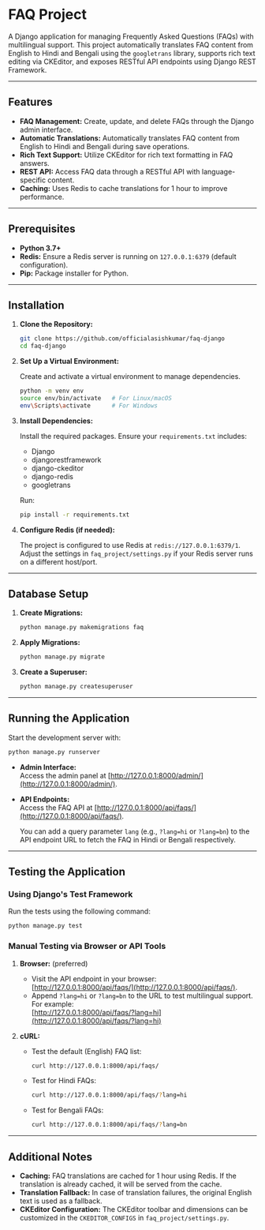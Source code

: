 # FAQ Project

A Django application for managing Frequently Asked Questions (FAQs) with multilingual support. This project automatically translates FAQ content from English to Hindi and Bengali using the `googletrans` library, supports rich text editing via CKEditor, and exposes RESTful API endpoints using Django REST Framework.

---

## Features

- **FAQ Management:** Create, update, and delete FAQs through the Django admin interface.
- **Automatic Translations:** Automatically translates FAQ content from English to Hindi and Bengali during save operations.
- **Rich Text Support:** Utilize CKEditor for rich text formatting in FAQ answers.
- **REST API:** Access FAQ data through a RESTful API with language-specific content.
- **Caching:** Uses Redis to cache translations for 1 hour to improve performance.

---

## Prerequisites

- **Python 3.7+**
- **Redis:** Ensure a Redis server is running on `127.0.0.1:6379` (default configuration).
- **Pip:** Package installer for Python.

---

## Installation

1. **Clone the Repository:**

   ```bash
   git clone https://github.com/officialasishkumar/faq-django
   cd faq-django
   ```

2. **Set Up a Virtual Environment:**

   Create and activate a virtual environment to manage dependencies.

   ```bash
   python -m venv env
   source env/bin/activate   # For Linux/macOS
   env\Scripts\activate      # For Windows
   ```

3. **Install Dependencies:**

   Install the required packages. Ensure your `requirements.txt` includes:

   - Django
   - djangorestframework
   - django-ckeditor
   - django-redis
   - googletrans

   Run:

   ```bash
   pip install -r requirements.txt
   ```

4. **Configure Redis (if needed):**

   The project is configured to use Redis at `redis://127.0.0.1:6379/1`. Adjust the settings in `faq_project/settings.py` if your Redis server runs on a different host/port.

---

## Database Setup

1. **Create Migrations:**

   ```bash
   python manage.py makemigrations faq
   ```

2. **Apply Migrations:**

   ```bash
   python manage.py migrate
   ```

3. **Create a Superuser:**

   ```bash
   python manage.py createsuperuser
   ```

---

## Running the Application

Start the development server with:

```bash
python manage.py runserver
```

- **Admin Interface:**  
  Access the admin panel at [http://127.0.0.1:8000/admin/](http://127.0.0.1:8000/admin/).

- **API Endpoints:**  
  Access the FAQ API at [http://127.0.0.1:8000/api/faqs/](http://127.0.0.1:8000/api/faqs/).

  You can add a query parameter `lang` (e.g., `?lang=hi` or `?lang=bn`) to the API endpoint URL to fetch the FAQ in Hindi or Bengali respectively.

---

## Testing the Application

### Using Django's Test Framework

Run the tests using the following command:

```bash
python manage.py test
```

### Manual Testing via Browser or API Tools

1. **Browser:** (preferred)
   - Visit the API endpoint in your browser: [http://127.0.0.1:8000/api/faqs/](http://127.0.0.1:8000/api/faqs/).
   - Append `?lang=hi` or `?lang=bn` to the URL to test multilingual support. For example:  
     [http://127.0.0.1:8000/api/faqs/?lang=hi](http://127.0.0.1:8000/api/faqs/?lang=hi)

2. **cURL:**
   - Test the default (English) FAQ list:
   
     ```bash
     curl http://127.0.0.1:8000/api/faqs/
     ```
   
   - Test for Hindi FAQs:
   
     ```bash
     curl http://127.0.0.1:8000/api/faqs/?lang=hi
     ```
   
   - Test for Bengali FAQs:
   
     ```bash
     curl http://127.0.0.1:8000/api/faqs/?lang=bn
     ```
---

## Additional Notes

- **Caching:** FAQ translations are cached for 1 hour using Redis. If the translation is already cached, it will be served from the cache.
- **Translation Fallback:** In case of translation failures, the original English text is used as a fallback.
- **CKEditor Configuration:** The CKEditor toolbar and dimensions can be customized in the `CKEDITOR_CONFIGS` in `faq_project/settings.py`.
